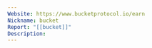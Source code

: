 ```yaml
---
Website: https://www.bucketprotocol.io/earn
Nickname: bucket
Report: "[[bucket]]"
Description:
---
```

